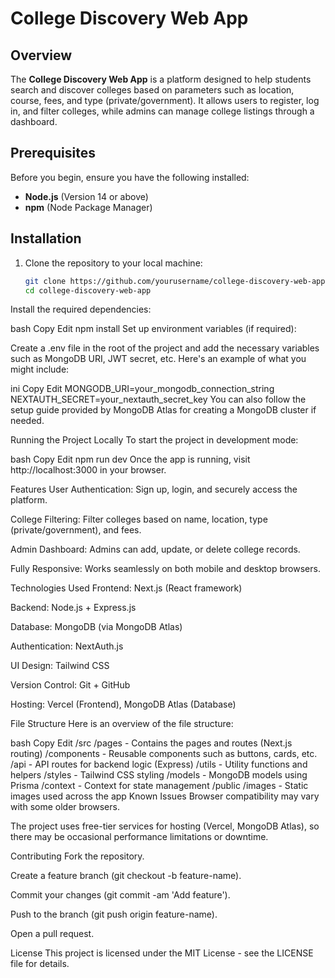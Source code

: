 # College Discovery Web App

## Overview

The **College Discovery Web App** is a platform designed to help students search and discover colleges based on parameters such as location, course, fees, and type (private/government). It allows users to register, log in, and filter colleges, while admins can manage college listings through a dashboard.

## Prerequisites

Before you begin, ensure you have the following installed:

- **Node.js** (Version 14 or above)
- **npm** (Node Package Manager)

## Installation

1. Clone the repository to your local machine:

   ```bash
   git clone https://github.com/yourusername/college-discovery-web-app.git
   cd college-discovery-web-app
Install the required dependencies:

bash
Copy
Edit
npm install
Set up environment variables (if required):

Create a .env file in the root of the project and add the necessary variables such as MongoDB URI, JWT secret, etc. Here's an example of what you might include:

ini
Copy
Edit
MONGODB_URI=your_mongodb_connection_string
NEXTAUTH_SECRET=your_nextauth_secret_key
You can also follow the setup guide provided by MongoDB Atlas for creating a MongoDB cluster if needed.

Running the Project Locally
To start the project in development mode:

bash
Copy
Edit
npm run dev
Once the app is running, visit http://localhost:3000 in your browser.

Features
User Authentication: Sign up, login, and securely access the platform.

College Filtering: Filter colleges based on name, location, type (private/government), and fees.

Admin Dashboard: Admins can add, update, or delete college records.

Fully Responsive: Works seamlessly on both mobile and desktop browsers.

Technologies Used
Frontend: Next.js (React framework)

Backend: Node.js + Express.js

Database: MongoDB (via MongoDB Atlas)

Authentication: NextAuth.js

UI Design: Tailwind CSS

Version Control: Git + GitHub

Hosting: Vercel (Frontend), MongoDB Atlas (Database)

File Structure
Here is an overview of the file structure:

bash
Copy
Edit
/src
  /pages                - Contains the pages and routes (Next.js routing)
  /components           - Reusable components such as buttons, cards, etc.
  /api                  - API routes for backend logic (Express)
  /utils                - Utility functions and helpers
  /styles               - Tailwind CSS styling
  /models               - MongoDB models using Prisma
  /context              - Context for state management
/public
  /images               - Static images used across the app
Known Issues
Browser compatibility may vary with some older browsers.

The project uses free-tier services for hosting (Vercel, MongoDB Atlas), so there may be occasional performance limitations or downtime.

Contributing
Fork the repository.

Create a feature branch (git checkout -b feature-name).

Commit your changes (git commit -am 'Add feature').

Push to the branch (git push origin feature-name).

Open a pull request.

License
This project is licensed under the MIT License - see the LICENSE file for details.
